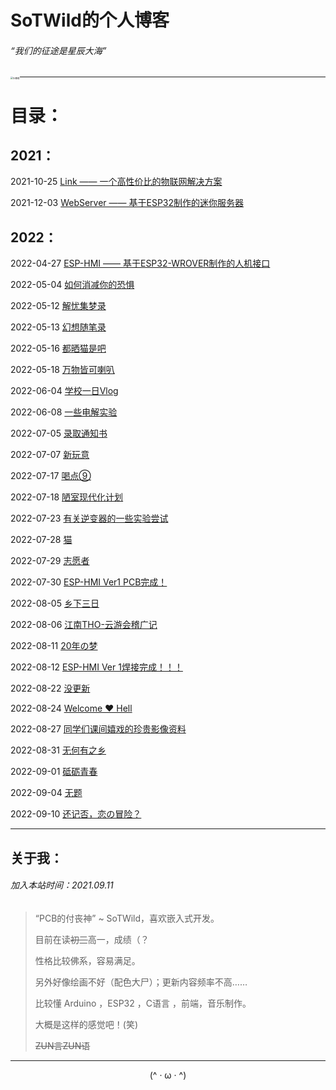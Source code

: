 # SoTWild的个人博客

###### “我们的征途是星辰大海”

<img src="https://i2.imgu.cc/images/2021/12/07/CVT96.png" alt="头像框" style="zoom:25%;float:left; " />

------

# 目录：

## 	2021：

2021-10-25		[Link —— 一个高性价比的物联网解决方案](/blog/sotwild/20211025.html)

2021-12-03		[WebServer —— 基于ESP32制作的迷你服务器](/blog/sotwild/20211203.html)

## 2022：

2022-04-27		[ESP-HMI —— 基于ESP32-WROVER制作的人机接口](/blog/sotwild/20220427.html)

2022-05-04		[如何消减你的恐惧](/blog/sotwild/20220504.html)

2022-05-12		[解忧集梦录](/blog/sotwild/20220512.html)

2022-05-13		[幻想随笔录](/blog/sotwild/20220513.html)

2022-05-16		[都晒猫是吧](/blog/sotwild/20220516.html)

2022-05-18		[万物皆可喇叭](/blog/sotwild/20220518.html)

2022-06-04		[学校一日Vlog](/blog/sotwild/20220604.html)

2022-06-08		[一些电解实验](/blog/sotwild/20220608.html)

2022-07-05		[录取通知书](/blog/sotwild/20220705.html)

2022-07-07		[新玩意](/blog/sotwild/20220707.html)

2022-07-17		[喝点⑨](/blog/sotwild/20220717.html)

2022-07-18		[陋室现代化计划](/blog/sotwild/20220718.html)

2022-07-23		[有关逆变器的一些实验尝试](/blog/sotwild/20220723.html)

2022-07-28		[猫](/blog/sotwild/20220728.html)

2022-07-29		[志愿者](/blog/sotwild/20220729.html)

2022-07-30		[ESP-HMI Ver1 PCB完成！](/blog/sotwild/20220730.html)

2022-08-05		[乡下三日](/blog/sotwild/20220805.html)

2022-08-06		[江南THO-云游会稽广记](/blog/sotwild/20220806.html)

2022-08-11		[20年の梦](/blog/sotwild/20220811.html)

2022-08-12		[ESP-HMI Ver 1焊接完成！！！](/blog/sotwild/20220812.html)

2022-08-22		[没更新](/blog/sotwild/20220822.html)

2022-08-24		[Welcome ♥ Hell](/blog/sotwild/20220824.html)

2022-08-27		[同学们课间嬉戏的珍贵影像资料](/blog/sotwild/20220827.html)

2022-08-31		[无何有之乡](/blog/sotwild/20220831.html)

2022-09-01		[砥砺青春](/blog/sotwild/20220901.html)

2022-09-04		[无题](/blog/sotwild/20220904.html)

2022-09-10		[还记否，恋の冒险？](/blog/sotwild/20220910.html)



------

## 关于我：

###### 加入本站时间：2021.09.11

> “PCB的付丧神” ~ SoTWild，喜欢嵌入式开发。
>
> 目前在读~~初三~~高一，成绩（？
>
> 性格比较佛系，容易满足。
>
> 另外好像绘画不好（配色大尸）；更新内容频率不高……
>
> 比较懂 Arduino ，ESP32 ，C语言 ，前端，音乐制作。
>
> 大概是这样的感觉吧！(笑)
>
> ~~ZUN言ZUN语~~



------



<center>(^ · ω · ^)</center>